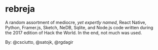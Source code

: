 # rebreja
A random assortment of mediocre, *yet expertly named*, React Native, Python, Framer.js, Sketch, NeDB, Sqlite, and Node.js code written during the 2017 edition of Hack the World.
In the end, not much was used.

By: @csciutto, @satojk, @rgdagir
